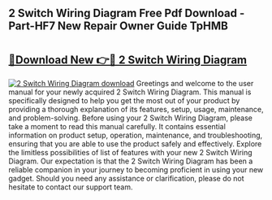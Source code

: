 ## 2 Switch Wiring Diagram Free Pdf Download - Part-HF7 New Repair Owner Guide TpHMB

# <h2><a href="http://dfufa9z.blite.top/?on=2+Switch+Wiring+Diagram">🔗Download New 👉🔴 2 Switch Wiring Diagram</a></h2>

[![2 Switch Wiring Diagram download](https://i.imgur.com/lujVjoI.png)](http://dfufa9z.blite.top/?on=2+Switch+Wiring+Diagram)
Greetings and welcome to the user manual for your newly acquired 2 Switch Wiring Diagram. This manual is specifically designed to help you get the most out of your product by providing a thorough explanation of its features, setup, usage, maintenance, and problem-solving. Before using your 2 Switch Wiring Diagram, please take a moment to read this manual carefully. It contains essential information on product setup, operation, maintenance, and troubleshooting, ensuring that you are able to use the product safely and effectively. Explore the limitless possibilities of list of features with your new 2 Switch Wiring Diagram. Our expectation is that the 2 Switch Wiring Diagram has been a reliable companion in your journey to becoming proficient in using your new gadget. Should you need any assistance or clarification, please do not hesitate to contact our support team.
